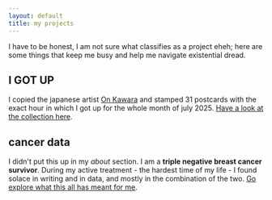 ```yaml
---
layout: default
title: my projects
---
```


I have to be honest, I am not sure what classifies as a project eheh; here are some things that keep me busy and help me navigate existential dread.

## I GOT UP
I copied the japanese artist [On Kawara](https://onkawara.co.uk/styled-96/) and stamped 31 postcards with the exact hour in which I got up for the whole month of july 2025. [Have a look at the collection here](/pages/i-got-up/).

## cancer data
I didn't put this up in my _about_ section. I am a **triple negative breast cancer survivor**. During my active treatment - the hardest time of my life - I found solace in writing and in data, and mostly in the combination of the two. [Go explore what this all has meant for me](/pages/cancer.md/). 
